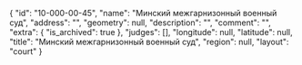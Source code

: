 {
    "id": "10-000-00-45",
    "name": "Минский межгарнизонный военный суд",
    "address": "",
    "geometry": null,
    "description": "",
    "comment": "",
    "extra": {
        "is_archived": true
    },
    "judges": [],
    "longitude": null,
    "latitude": null,
    "title": "Минский межгарнизонный военный суд",
    "region": null,
    "layout": "court"
}